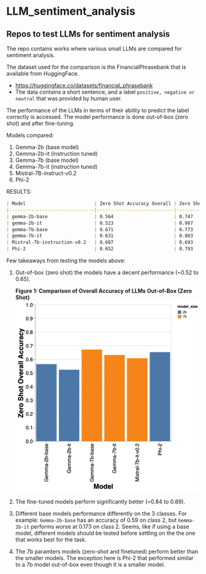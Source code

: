 # LLM_sentiment_analysis
## Repos to test LLMs for sentiment analysis
The repo contains works where various small LLMs are compared for sentiment analysis.

The dataset used for the comparison is the FinancialPhrasebank that is available from HuggingFace.

 - https://huggingface.co/datasets/financial_phrasebank
 - The data contains a short sentence, and a label `positive, negative or neutral` that was provided by human user.

The performance of the LLMs in terms of their ability to predict the label correctly is accessed. The model performance is done out-of-box (zero shot) and after fine-tuning.

Models compared:

1. Gemma-2b (base model)
2. Gemma-2b-it (instruction tuned)
3. Gemma-7b (base model)
4. Gemma-7b-it (instruction tuned)
5. Mistral-7B-instruct-v0.2
6. Phi-2


RESULTS:
```markdown
| Model                         | Zero Shot Accuracy Overall | Zero Shot Accuracy 0 | Zero Shot Accuracy 1 | Zero Shot Accuracy 2 | Fine-Tuned Accuracy Overall | Fine-Tuned Accuracy 0 | Fine-Tuned Accuracy 1 | Fine-Tuned Accuracy 2 |
|-------------------------------|----------------------------|----------------------|----------------------|----------------------|----------------------------|-----------------------|-----------------------|-----------------------|
| gemma-2b-base                 | 0.564                      | 0.747                | 0.357                | 0.590                | 0.847                      | 0.913                 | 0.843                 | 0.783                 |
| gemma-2b-it                   | 0.523                      | 0.907                | 0.490                | 0.173                | 0.871                      | 0.957                 | 0.867                 | 0.790                 |
| gemma-7b-base                 | 0.671                      | 0.773                | 0.337                | 0.903                | 0.873                      | 0.923                 | 0.863                 | 0.833                 |
| gemma-7b-it                   | 0.631                      | 0.803                | 0.193                | 0.897                | 0.886                      | 0.977                 | 0.877                 | 0.803                 |
| Mistral-7b-instruction-v0.2   | 0.607                      | 0.693                | 0.957                | 0.170                | 0.873                      | 0.967                 | 0.893                 | 0.760                 |
| Phi-2                         | 0.652                      | 0.793                | 0.203                | 0.953                | 0.858                      | 0.960                 | 0.793                 | 0.820                 |
```


Few takeaways from testing the models above:

1. Out-of-box (zero shot) the models have a decent performance (~0.52 to 0.65).

    **Figure 1: Comparison of Overall Accuracy of LLMs Out-of-Box (Zero Shot)**
    ![alt text](https://github.com/toofanix/LLM_sentiment_analysis/blob/main/images/zs_overall.png?raw=true)

2. The fine-tuned models perform significantly better (~0.84 to 0.89).
3. Different base models performance differently on the 3 classes. For example: `Gemma-2b-base` has an accuracy of 0.59 on class 2, but `Gemma-2b-it` performs worse at 0.173 on class 2. Seems, like if using a base model, different models should be tested before settling on the the one that works best for the task.
4. The 7b paramters models (zero-shot and finetuned) perform better than the smaller models. The exception here is Phi-2 that performed similar to a 7b model out-of-box even though it is a smaller model.